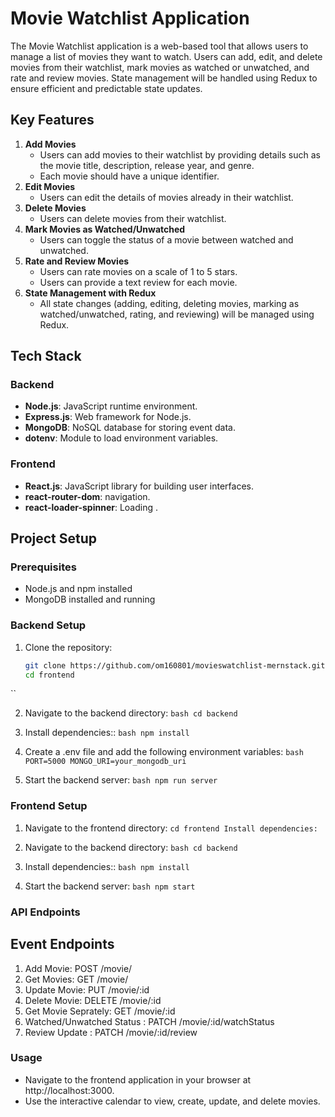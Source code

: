# Movie Watchlist Application 


The Movie Watchlist application is a web-based tool that allows users to manage a list of movies they want to watch. Users can add, edit, and delete movies from their watchlist, mark movies as watched or unwatched, and rate and review movies. State management will be handled using Redux to ensure efficient and predictable state updates.


## Key Features

1. **Add Movies**
    - Users can add movies to their watchlist by providing details such as the movie title, description, release year, and genre.
    - Each movie should have a unique identifier.
2. **Edit Movies**
    - Users can edit the details of movies already in their watchlist.
3. **Delete Movies**
    - Users can delete movies from their watchlist.
4. **Mark Movies as Watched/Unwatched**
    - Users can toggle the status of a movie between watched and unwatched.
5. **Rate and Review Movies**
    - Users can rate movies on a scale of 1 to 5 stars.
    - Users can provide a text review for each movie.
6. **State Management with Redux**
    - All state changes (adding, editing, deleting movies, marking as watched/unwatched, rating, and reviewing) will be managed using Redux.


## Tech Stack

### Backend

- **Node.js**: JavaScript runtime environment.
- **Express.js**: Web framework for Node.js.
- **MongoDB**: NoSQL database for storing event data.
- **dotenv**: Module to load environment variables.

### Frontend

- **React.js**: JavaScript library for building user interfaces.
- **react-router-dom**: navigation.
- **react-loader-spinner**: Loading .

## Project Setup

### Prerequisites

- Node.js and npm installed
- MongoDB installed and running

### Backend Setup

1. Clone the repository:
   ``` bash
   git clone https://github.com/om160801/movieswatchlist-mernstack.git
   cd frontend
  ``
  
2. Navigate to the backend directory:
   `` bash
      cd backend
   ``

3. Install dependencies::
   `` bash
      npm install
   ``
   
4. Create a .env file and add the following environment variables:
  `` bash
      PORT=5000
      MONGO_URI=your_mongodb_uri
   ``
5. Start the backend server:
    `` bash
      npm run server
   ``
   
### Frontend Setup

1. Navigate to the frontend directory:
  ``
  cd frontend
  Install dependencies:
  ``

2. Navigate to the backend directory:
   `` bash
      cd backend
   ``
   
3. Install dependencies::
   `` bash
      npm install
   ``

4. Start the backend server:
    `` bash
      npm start
   ``

### API Endpoints
## Event Endpoints
1. Add Movie: POST /movie/
2. Get Movies: GET /movie/
3. Update Movie: PUT /movie/:id
4. Delete Movie: DELETE /movie/:id
5. Get Movie Seprately: GET /movie/:id
6. Watched/Unwatched Status : PATCH /movie/:id/watchStatus
7. Review Update : PATCH /movie/:id/review


### Usage
- Navigate to the frontend application in your browser at http://localhost:3000.
- Use the interactive calendar to view, create, update, and delete movies.


